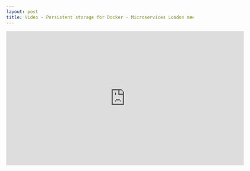 ```yaml
---
layout: post
title: Video - Persistent storage for Docker - Microservices London meetup 2017-08-02 
---
```


 <iframe src="https://player.vimeo.com/video/228229016" width="640" height="360" frameborder="0" webkitallowfullscreen mozallowfullscreen allowfullscreen></iframe>
